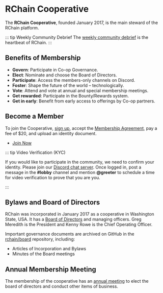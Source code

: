 # RChain Cooperative

The **RChain Cooperative**, founded January 2017, is the main steward
of the RChain platform.

::: tip Weekly Community Debrief
The [weekly community
debrief](conferences.md#weekly-community-debrief) is the heartbeat of
RChain.
:::

## Benefits of Membership

 - **Govern**: Participate in Co-op Governance.
 - **Elect**: Nominate and choose the Board of Directors.
 - **Participate**: Access the members-only channels on Discord.
 - **Foster**: Shape the future of the world – technologically.
 - **Vote**: Attend and vote at annual and special membership meetings.
 - **Get rewarded**: Participate in the Bounty/Rewards system.
 - **Get in early**: Benefit from early access to offerings by Co-op partners.

## Become a Member

To join the Cooperative, [sign up][su], accept the [Membership
Agreement][ma], pay a fee of $20, and upload an identity document.

 - [Join Now](https://member.rchain.coop/)

[su]: https://member.rchain.coop/#/sign-up
[ma]: https://github.com/rchain/legaldocs/blob/master/Coop_Membership_Agreement.md

::: tip Video Verification (KYC)

If you would like to participate in the community, we need to confirm
your identity. Please join our [Discord chat
server](https://discord.gg/fvY8qhx). Once logged in, post a message in
the **#lobby** channel and mention **@greeter** to schedule a time for
video verification to prove that you are you.

:::


## Bylaws and Board of Directors

RChain was incorporated in January 2017 as a cooperative in Washington
State, USA. It has a [Board of Directors](team.md#board-of-directors)
and managing officers. Greg Meredith is the President and Kenny Rowe
is the Chief Operating Officer.

Important governance documents are archived on GitHub in the
[rchain/board](https://github.com/rchain/board) repository, including:

 - Articles of Incorporation and Bylaws
 - Minutes of the Board meetings


## Annual Membership Meeting

The membership of the cooperative has an [annual
meeting](conferences.md#annual-membership-meeting) to elect the board
of directors and conduct other items of business.
